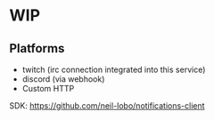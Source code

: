 # WIP

## Platforms

-   twitch (irc connection integrated into this service)
-   discord (via webhook)
-   Custom HTTP

SDK: https://github.com/neil-lobo/notifications-client

